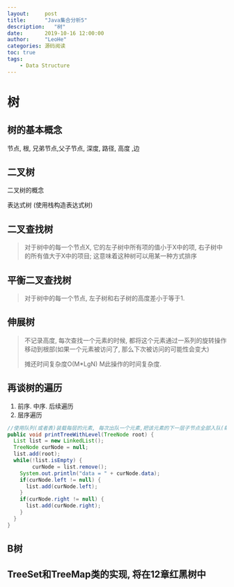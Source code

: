 ```yaml
---
layout:     post
title:      "Java集合分析5"
description:   "树"
date:       2019-10-16 12:00:00
author:     "LeoHe"
categories: 源码阅读
toc: true
tags:
    - Data Structure
---
```


# 树

## 树的基本概念

节点, 根, 兄弟节点,父子节点, 深度, 路径, 高度 ,边



## 二叉树

二叉树的概念

表达式树 (使用栈构造表达式树)

## 二叉查找树

> 对于树中的每一个节点X, 它的左子树中所有项的值小于X中的项, 右子树中的所有值大于X中的项目; 这意味着这种树可以用某一种方式排序



## 平衡二叉查找树

>对于树中的每一个节点, 左子树和右子树的高度差小于等于1.



## 伸展树

> 不记录高度, 每次查找一个元素的时候, 都将这个元素通过一系列的旋转操作移动到根部(如果一个元素被访问了, 那么下次被访问的可能性会变大)
>
> 摊还时间复杂度O(M*LgN) M此操作的时间复杂度.



## 再谈树的遍历

1. 前序. 中序. 后续遍历
2. 层序遍历

```java
//使用队列(或者表)装载每层的元素, 每次出队一个元素,把该元素的下一层子节点全部入队(每层全部出队后, 下一层的子节点也已经入队了.)
public void printTreeWithLevel(TreeNode root) {
  List list = new LinkedList();
  TreeNode curNode = null;
  list.add(root);
  while(!list.isEmpty) {
		curNode = list.remove();
    System.out.println("data = " + curNode.data);
    if(curNode.left != null) {
      list.add(curNode.left);
    }
    if(curNode.right != null) {
      list.add(curNode.right);
    }
  }
}
```



## B树



## TreeSet和TreeMap类的实现, 将在12章红黑树中



